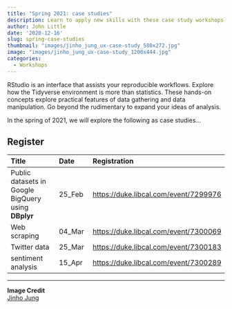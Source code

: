 ```yaml
---
title: "Spring 2021: case studies"
description: Learn to apply new skills with these case study workshops
author: John Little
date: '2020-12-16'
slug: spring-case-studies
thumbnail: "images/jinho_jung_ux-case-study_580x272.jpg"
image: "images/jinho_jung_ux-case-study_1200x444.jpg"
categories:
  - Workshops
---
```


RStudio is an interface that assists your reproducible workflows. Explore how the Tidyverse environment is more than statistics. These hands-on concepts explore practical features of data gathering and data manipulation. Go beyond the rudimentary to expand your ideas of analysis.

In the spring of 2021, we will explore the following as case studies…

## Register

**Title** | **Date** | **Registration** 
:--- |:--- |:---
Public datasets in Google BigQuery using **DBplyr**  | 25_Feb&nbsp;| https://duke.libcal.com/event/7299976
Web scraping                                     | 04_Mar&nbsp;| https://duke.libcal.com/event/7300069
Twitter data                                     | 25_Mar&nbsp;| https://duke.libcal.com/event/7300183
sentiment analysis                               | 15_Apr&nbsp;| https://duke.libcal.com/event/7300289


---
**Image Credit**  
[Jinho Jung](https://www.flickr.com/photos/phploveme/13163985014/)   
